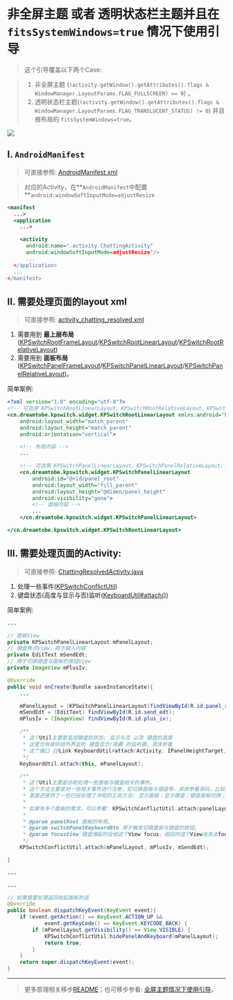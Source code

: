 # 非全屏主题 或者 透明状态栏主题并且在`fitsSystemWindows=true` 情况下使用引导

> 这个引导覆盖以下两个Case:

> 1. 非全屏主题 (`(activity.getWindow().getAttributes().flags & WindowManager.LayoutParams.FLAG_FULLSCREEN) == 0`) 。
> 2. 透明状态栏主题(`(activity.getWindow().getAttributes().flags & WindowManager.LayoutParams.FLAG_TRANSLUCENT_STATUS) != 0`) 并且 根布局的 `fitsSystemWindows=true`。

![][non-fullscreen_resolved_gif]

## I. `AndroidManifest`

> 可直接参照: [AndroidManifest.xml][AndroidManifest_xml_link]

> 对应的Activity，在**`AndroidManifest`中配置**`android:windowSoftInputMode=adjustResize`

```xml
<manifest
  ...>
  <application
    ...>

    <activity
      android:name=".activity.ChattingActivity"
      android:windowSoftInputMode=adjustResize"/>
      ...
  </application>
  ...
</manifest>
```

## II. 需要处理页面的layout xml

> 可直接参照: [activity_chatting_resolved.xml][activity_chatting_resolved_xml_link]

1. 需要用到 **最上层布局** ([KPSwitchRootFrameLayout][KPSwitchRootFrameLayout_link]/[KPSwitchRootLinearLayout][KPSwitchRootLinearLayout_link]/[KPSwitchRootRelativeLayout][KPSwitchRootRelativeLayout_link])
2. 需要用到 **面板布局**([KPSwitchPanelFrameLayout][KPSwitchPanelFrameLayout_link]/[KPSwitchPanelLinearLayout][KPSwitchPanelLinearLayout_link]/[KPSwitchPanelRelativeLayout][KPSwitchPanelRelativeLayout_link])。

简单案例:

```xml
<?xml version="1.0" encoding="utf-8"?>
<!-- 可选用 KPSwitchRootLinearLayout、KPSwitchRootRelativeLayout、KPSwitchRootFrameLayout -->
<cn.dreamtobe.kpswitch.widget.KPSwitchRootLinearLayout xmlns:android="http://schemas.android.com/apk/res/android"
    android:layout_width="match_parent"
    android:layout_height="match_parent"
    android:orientation="vertical">

    <!-- 布局内容 -->
    ...

    <!-- 可选用 KPSwitchPanelLinearLayout、KPSwitchPanelRelativeLayout、KPSwitchPanelFrameLayout -->
    <cn.dreamtobe.kpswitch.widget.KPSwitchPanelLinearLayout
        android:id="@+id/panel_root"
        android:layout_width="fill_parent"
        android:layout_height="@dimen/panel_height"
        android:visibility="gone">
        <!-- 面板内容 -->
        ...
    </cn.dreamtobe.kpswitch.widget.KPSwitchPanelLinearLayout>

</cn.dreamtobe.kpswitch.widget.KPSwitchRootLinearLayout>
```

## III. 需要处理页面的Activity:

> 可直接参照: [ChattingResolvedActivity.java][ChattingResolvedActivity_link]

1. 处理一些事件([KPSwitchConflictUtil][KPSwitchConflictUtil_link])
2. 键盘状态(高度与显示与否)监听([KeyboardUtil#attach()][KeyboardUtil_attach_link])

简单案例:

```java
...

// 面板View
private KPSwitchPanelLinearLayout mPanelLayout;
// 键盘焦点View，用于输入内容
private EditText mSendEdt;
// 用于切换键盘与面板的按钮View
private ImageView mPlusIv;

@Override
public void onCreate(Bundle saveInstanceState){
    ...

    mPanelLayout = (KPSwitchPanelLinearLayout)findViewById(R.id.panel_root);
    mSendEdt = (EditText) findViewById(R.id.send_edt);
    mPlusIv = (ImageView) findViewById(R.id.plus_iv);

    /**
     * 这个Util主要是监控键盘的状态: 显示与否 以及 键盘的高度
     * 这里也有提供给外界监听 键盘显示/隐藏 的监听器，具体参看
     * 这个接口 {@Link KeyboardUtil#attach(Activity, IPanelHeightTarget, OnKeyboardShowingListener)}
     */
    KeyboardUtil.attach(this, mPanelLayout);

    /**
     * 这个Util主要是协助处理一些面板与键盘相关的事件。
     * 这个方法主要是对一些相关事件进行注册，如切换面板与键盘等，具体参看源码，比较简单。
     * 里面还提供了一些已经处理了冲突的工具方法: 显示面板；显示键盘；键盘面板切换；隐藏键盘与面板；
     *
     * 如果有多个面板的需求，可以参看: KPSwitchConflictUtil.attach(panelLayout, focusView, )
     *
     * @param panelRoot 面板的布局。
     * @param switchPanelKeyboardBtn 用于触发切换面板与键盘的按钮。
     * @param focusView 键盘弹起时会给这个View focus，收回时这个View会失去focus，通常是发送的EditText。
     */
    KPSwitchConflictUtil.attach(mPanelLayout, mPlusIv, mSendEdt);

}

...

...

// 如果需要处理返回收起面板的话
@Override
public boolean dispatchKeyEvent(KeyEvent event){
    if (event.getAction() == KeyEvent.ACTION_UP &&
            event.getKeyCode() == KeyEvent.KEYCODE_BACK) {
        if (mPanelLayout.getVisibility() == View.VISIBLE) {
            KPSwitchConflictUtil.hidePanelAndKeyboard(mPanelLayout);
            return true;
        }
    }
    return super.dispatchKeyEvent(event);
}
```

---

> 更多原理相关移步[README](https://github.com/Jacksgong/JKeyboardPanelSwitch/blob/master/README.md)；也可移步参看: [全屏主题情况下使用引导](https://github.com/Jacksgong/JKeyboardPanelSwitch/blob/master/FULLSCREEN_TUTORIAL.md)。

[non-fullscreen_resolved_gif]: https://raw.githubusercontent.com/Jacksgong/JKeybordPanelSwitch/master/art/non-fullscreen_resolved.gif
[AndroidManifest_xml_link]: https://github.com/Jacksgong/JKeyboardPanelSwitch/blob/master/app/src/main/AndroidManifest.xml
[activity_chatting_resolved_xml_link]: https://github.com/Jacksgong/JKeyboardPanelSwitch/blob/master/app/src/main/res/layout/activity_chatting_resolved.xml
[KPSwitchRootFrameLayout_link]: https://github.com/Jacksgong/JKeyboardPanelSwitch/blob/master/library/src/main/java/cn/dreamtobe/kpswitch/widget/KPSwitchRootFrameLayout.java
[KPSwitchPanelLinearLayout_link]: https://github.com/Jacksgong/JKeyboardPanelSwitch/blob/master/library/src/main/java/cn/dreamtobe/kpswitch/widget/KPSwitchPanelLinearLayout.java
[KPSwitchPanelRelativeLayout_link]: https://github.com/Jacksgong/JKeyboardPanelSwitch/blob/master/library/src/main/java/cn/dreamtobe/kpswitch/widget/KPSwitchPanelRelativeLayout.java
[KPSwitchPanelFrameLayout_link]: https://github.com/Jacksgong/JKeyboardPanelSwitch/blob/master/library/src/main/java/cn/dreamtobe/kpswitch/widget/KPSwitchPanelFrameLayout.java
[KPSwitchRootRelativeLayout_link]: https://github.com/Jacksgong/JKeyboardPanelSwitch/blob/master/library/src/main/java/cn/dreamtobe/kpswitch/widget/KPSwitchRootRelativeLayout.java
[KPSwitchRootLinearLayout_link]: https://github.com/Jacksgong/JKeyboardPanelSwitch/blob/master/library/src/main/java/cn/dreamtobe/kpswitch/widget/KPSwitchRootLinearLayout.java
[ChattingResolvedActivity_link]: https://github.com/Jacksgong/JKeyboardPanelSwitch/blob/master/app/src/main/java/cn/dreamtobe/kpswitch/demo/activity/ChattingResolvedActivity.java
[KPSwitchConflictUtil_link]: https://github.com/Jacksgong/JKeyboardPanelSwitch/blob/master/library/src/main/java/cn/dreamtobe/kpswitch/util/KPSwitchConflictUtil.java
[KeyboardUtil_attach_link]: https://github.com/Jacksgong/JKeyboardPanelSwitch/blob/master/library/src/main/java/cn/dreamtobe/kpswitch/util/KeyboardUtil.java#L134
